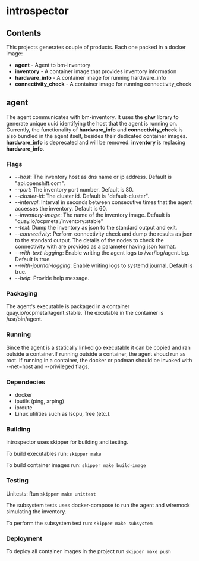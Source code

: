 # introspector
## Contents
This projects generates couple of products.  Each one packed in a docker image:
* **agent** - Agent to bm-inventory
* **inventory** - A container image that provides inventory information
* **hardware_info** - A container image for running hardware_info
* **connectivity_check** - A container image for running connectivity_check
## agent
The agent communicates with bm-inventory.  It uses the **ghw** library to generate unique uuid identifying the host 
that the agent is running on.
Currently, the functionality of **hardware_info** and **connectivity_check** is also bundled in the agent itself, besides their dedicated container images.
**hardware_info** is deprecated and will be removed.  **inventory** is replacing **hardware_info**.

### Flags

* *--host*:  The inventory host as dns name or ip address. Default is "api.openshift.com".
* *--port*: The inventory port number. Default is 80.
* *--cluster-id*: The cluster id.  Default is "default-cluster".
* *--interval*: Interval in seconds between consecutive times that the agent accesses the inventory.  Default is 60.
* *--inventory-image*: The name of the inventory image.  Default is "quay.io/ocpmetal/inventory:stable"
* *--text*: Dump the inventory as json to the standard output and exit.
* *--connectivity*: Perform connectivity check and dump the results as json to the standard output.  The details of the nodes to check the connectivity with are provided as a parameter having json format.
* *--with-text-logging*: Enable writing the agent logs to /var/log/agent.log. Default is true.
* *--with-journal-logging*: Enable writing logs to systemd journal. Default is true.   
* *--help*: Provide help message.

### Packaging
The agent's executable is packaged in a container quay.io/ocpmetal/agent:stable.  The excutable in the container is /usr/bin/agent.

### Running
Since the agent is a statically linked go executable it can be copied and ran outside a container.If running outside a container, 
the agent shoud run as root.  If running in a container, the docker or podman should be invoked with --net=host and --privileged flags.

### Dependecies
* docker
* iputils (ping, arping)
* iproute
* Linux utilities such as lscpu, free (etc.).

### Building
introspector uses skipper for building and testing.

To build executables run: `skipper make`

To build container images run: `skipper make build-image`

### Testing
Unitests: Run `skipper make unittest`

The subsystem tests uses docker-compose to run the agent and wiremock simulating the inventory.

To perform the subsystem test run: `skipper make subsystem`

### Deployment
To deploy all  container images in the project run `skipper make push`

 